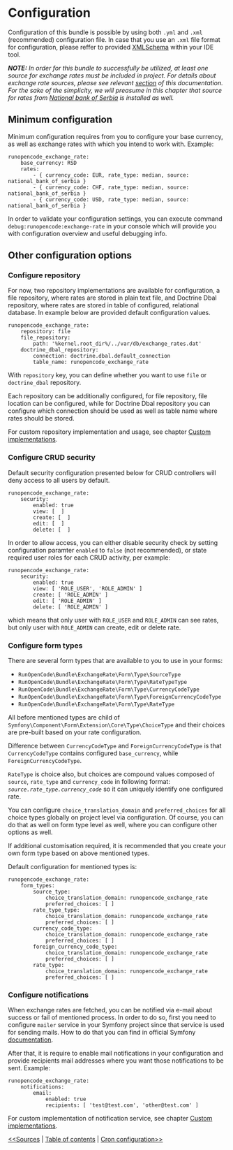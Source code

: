 Configuration
=============

Configuration of this bundle is possible by using both `.yml` and `.xml`
(recommended) configuration file. In case that you use an `.xml` file format
for configuration, please reffer to provided [XMLSchema](../src/RunOpenCode/Bundle/ExchangeRate/Resources/config/schema/configuration-1.0.0.xsd)
within your IDE tool.

_**NOTE:** In order for this bundle to successfully be utilized, at least one source
for exchange rates must be included in project. For details about exchange
rate sources, please see relevant [section](sources.md) of this documentation.
For the sake of the simplicity, we will preasume in this chapter that source
for rates from [National bank of Serbia](https://github.com/RunOpenCode/exchange-rate-nbs)
is installed as well._

## Minimum configuration

Minimum configuration requires from you to configure your base currency,
as well as exchange rates with which you intend to work with. Example:

    runopencode_exchange_rate:
        base_currency: RSD
        rates:
            - { currency_code: EUR, rate_type: median, source: national_bank_of_serbia }
            - { currency_code: CHF, rate_type: median, source: national_bank_of_serbia }
            - { currency_code: USD, rate_type: median, source: national_bank_of_serbia }

In order to validate your configuration settings, you can execute command
`debug:runopencode:exchange-rate` in your console which will provide you
with configuration overview and useful debugging info.

## Other configuration options

### Configure repository

For now, two repository implementations are available for configuration,
a file repository, where rates are stored in plain text file, and Doctrine
Dbal repository, where rates are stored in table of configured,
relational database. In example below are provided default configuration values.

    runopencode_exchange_rate:
        repository: file
        file_repository:
            path: '%kernel.root_dir%/../var/db/exchange_rates.dat'
        doctrine_dbal_repository:
            connection: doctrine.dbal.default_connection
            table_name: runopencode_exchange_rate

With `repository` key, you can define whether you want to use `file` or
`doctrine_dbal` repository.

Each repository can be additionally configured, for file repository, file
location can be configured, while for Doctrine Dbal repository you can configure
which connection should be used as well as table name where rates should be stored.

For custom repository implementation and usage, see chapter [Custom implementations](custom-implementations.md).

### Configure CRUD security

Default security configuration presented below for CRUD controllers
will deny access to all users by default.

    runopencode_exchange_rate:
        security:
            enabled: true
            view: [  ]
            create: [  ]
            edit: [  ]
            delete: [  ]

In order to allow access, you can either disable security check by setting
configuration paramter `enabled` to `false` (not recommended), or state
required user roles for each CRUD activity, per example:

    runopencode_exchange_rate:
        security:
            enabled: true
            view: [ 'ROLE_USER', 'ROLE_ADMIN' ]
            create: [ 'ROLE_ADMIN' ]
            edit: [ 'ROLE_ADMIN' ]
            delete: [ 'ROLE_ADMIN' ]

which means that only user with `ROLE_USER` and `ROLE_ADMIN` can see rates,
but only user with `ROLE_ADMIN` can create, edit or delete rate.

### Configure form types

There are several form types that are available to you to use in your forms:

- `RunOpenCode\Bundle\ExchangeRate\Form\Type\SourceType`
- `RunOpenCode\Bundle\ExchangeRate\Form\Type\RateTypeType`
- `RunOpenCode\Bundle\ExchangeRate\Form\Type\CurrencyCodeType`
- `RunOpenCode\Bundle\ExchangeRate\Form\Type\ForeignCurrencyCodeType`
- `RunOpenCode\Bundle\ExchangeRate\Form\Type\RateType`

All before mentioned types are child of `Symfony\Component\Form\Extension\Core\Type\ChoiceType`
and their choices are pre-built based on your rate configuration.

Difference between `CurrencyCodeType` and `ForeignCurrencyCodeType` is that
`CurrencyCodeType` contains configured `base_currency`, while `ForeignCurrencyCodeType`.

`RateType` is choice also, but choices are compound values composed of
`source`, `rate_type` and `currency_code` in following format: _`source.rate_type.currency_code`_
so it can uniquely identify one configured rate.

You can configure `choice_translation_domain` and `preferred_choices` for
all choice types globally on project level via configuration. Of course,
you can do that as well on form type level as well, where you can configure
other options as well.

If additional customisation required, it is recommended that you create
your own form type based on above mentioned types.

Default configuration for mentioned types is:

    runopencode_exchange_rate:
        form_types:
            source_type:
                choice_translation_domain: runopencode_exchange_rate
                preferred_choices: [ ]
            rate_type_type:
                choice_translation_domain: runopencode_exchange_rate
                preferred_choices: [ ]
            currency_code_type:
                choice_translation_domain: runopencode_exchange_rate
                preferred_choices: [ ]
            foreign_currency_code_type:
                choice_translation_domain: runopencode_exchange_rate
                preferred_choices: [ ]
            rate_type:
                choice_translation_domain: runopencode_exchange_rate
                preferred_choices: [ ]

### Configure notifications

When exchange rates are fetched, you can be notified via e-mail about success
or fail of mentioned process. In order to do so, first you need to
configure `mailer` service in your Symfony project since that service is
used for sending mails. How to do that you can find in official Symfony
[documentation](http://symfony.com/doc/current/email.html).

After that, it is require to enable mail notifications in your configuration
and provide recipients mail addresses where you want those notifications
to be sent. Example:

    runopencode_exchange_rate:
        notifications:
            email:
                enabled: true
                recipients: [ 'test@test.com', 'other@test.com' ]

For custom implementation of notification service, see chapter [Custom implementations](custom-implementations.md).

 [<<Sources](sources.md) | [Table of contents](index.md) | [Cron configuration>>](fetch-rates.md)